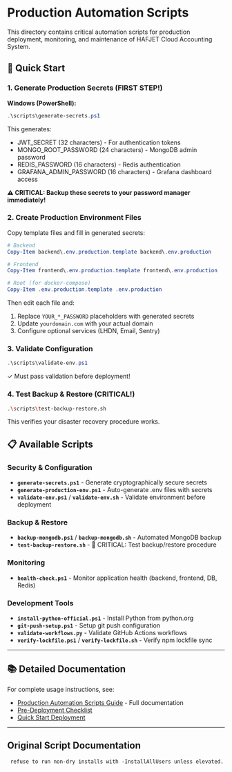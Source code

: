 # Production Automation Scripts

This directory contains critical automation scripts for production deployment, monitoring, and maintenance of HAFJET Cloud Accounting System.

## 🚀 Quick Start

### 1. Generate Production Secrets (FIRST STEP!)

**Windows (PowerShell):**
```powershell
.\scripts\generate-secrets.ps1
```

This generates:
- JWT_SECRET (32 characters) - For authentication tokens
- MONGO_ROOT_PASSWORD (24 characters) - MongoDB admin password
- REDIS_PASSWORD (16 characters) - Redis authentication
- GRAFANA_ADMIN_PASSWORD (16 characters) - Grafana dashboard access

**⚠️ CRITICAL: Backup these secrets to your password manager immediately!**

### 2. Create Production Environment Files

Copy template files and fill in generated secrets:

```powershell
# Backend
Copy-Item backend\.env.production.template backend\.env.production

# Frontend  
Copy-Item frontend\.env.production.template frontend\.env.production

# Root (for docker-compose)
Copy-Item .env.production.template .env.production
```

Then edit each file and:
1. Replace `YOUR_*_PASSWORD` placeholders with generated secrets
2. Update `yourdomain.com` with your actual domain
3. Configure optional services (LHDN, Email, Sentry)

### 3. Validate Configuration

```powershell
.\scripts\validate-env.ps1
```

✓ Must pass validation before deployment!

### 4. Test Backup & Restore (CRITICAL!)

```bash
.\scripts\test-backup-restore.sh
```

This verifies your disaster recovery procedure works.

## 📋 Available Scripts

### Security & Configuration

- **`generate-secrets.ps1`** - Generate cryptographically secure secrets
- **`generate-production-env.ps1`** - Auto-generate .env files with secrets
- **`validate-env.ps1`** / **`validate-env.sh`** - Validate environment before deployment

### Backup & Restore

- **`backup-mongodb.ps1`** / **`backup-mongodb.sh`** - Automated MongoDB backup
- **`test-backup-restore.sh`** - 🔴 CRITICAL: Test backup/restore procedure

### Monitoring

- **`health-check.ps1`** - Monitor application health (backend, frontend, DB, Redis)

### Development Tools

- **`install-python-official.ps1`** - Install Python from python.org
- **`git-push-setup.ps1`** - Setup git push configuration
- **`validate-workflows.py`** - Validate GitHub Actions workflows
- **`verify-lockfile.ps1`** / **`verify-lockfile.sh`** - Verify npm lockfile sync

---

## 📚 Detailed Documentation

For complete usage instructions, see:
- [Production Automation Scripts Guide](SCRIPTS_GUIDE.md) - Full documentation
- [Pre-Deployment Checklist](../docs/PRE_DEPLOYMENT_CHECKLIST.md)
- [Quick Start Deployment](../docs/QUICK_START_DEPLOYMENT.md)

---

## Original Script Documentation


	 refuse to run non-dry installs with -InstallAllUsers unless elevated.
